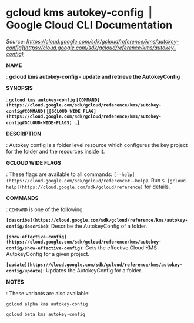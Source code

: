 # gcloud kms autokey-config  |  Google Cloud CLI Documentation

*Source: [https://cloud.google.com/sdk/gcloud/reference/kms/autokey-config](https://cloud.google.com/sdk/gcloud/reference/kms/autokey-config)*

**NAME**

: **gcloud kms autokey-config - update and retrieve the AutokeyConfig**

**SYNOPSIS**

: **`gcloud kms autokey-config` `[COMMAND](https://cloud.google.com/sdk/gcloud/reference/kms/autokey-config#COMMAND)` [`[GCLOUD_WIDE_FLAG](https://cloud.google.com/sdk/gcloud/reference/kms/autokey-config#GCLOUD-WIDE-FLAGS) …`]**

**DESCRIPTION**

: Autokey config is a folder level resource which configures the key project for
the folder and the resources inside it.

**GCLOUD WIDE FLAGS**

: These flags are available to all commands: `[--help](https://cloud.google.com/sdk/gcloud/reference#--help)`.
Run `$ [gcloud help](https://cloud.google.com/sdk/gcloud/reference)` for details.

**COMMANDS**

: ``COMMAND`` is one of the following:

**`[describe](https://cloud.google.com/sdk/gcloud/reference/kms/autokey-config/describe)`**:
Describe the AutokeyConfig of a folder.

**`[show-effective-config](https://cloud.google.com/sdk/gcloud/reference/kms/autokey-config/show-effective-config)`**:
Gets the effective Cloud KMS AutokeyConfig for a given project.

**`[update](https://cloud.google.com/sdk/gcloud/reference/kms/autokey-config/update)`**:
Updates the AutokeyConfig for a folder.

**NOTES**

: These variants are also available:

```
gcloud alpha kms autokey-config
```

```
gcloud beta kms autokey-config
```
